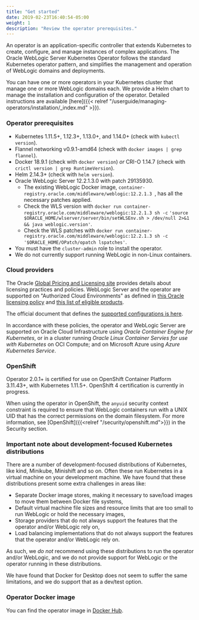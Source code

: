 ```yaml
---
title: "Get started"
date: 2019-02-23T16:40:54-05:00
weight: 1
description: "Review the operator prerequisites."
---
```


An operator is an application-specific controller that extends Kubernetes to create, configure, and manage instances
of complex applications. The Oracle WebLogic Server Kubernetes Operator follows the standard Kubernetes operator pattern, and
simplifies the management and operation of WebLogic domains and deployments.

You can have one or more operators in your Kubernetes cluster that manage one or more WebLogic domains each.
We provide a Helm chart to manage the installation and configuration of the operator.
Detailed instructions are available [here]({{< relref "/userguide/managing-operators/installation/_index.md" >}}).


### Operator prerequisites

* Kubernetes 1.11.5+, 1.12.3+, 1.13.0+, and 1.14.0+  (check with `kubectl version`).
* Flannel networking v0.9.1-amd64 (check with `docker images | grep flannel`).
* Docker 18.9.1 (check with `docker version`) *or* CRI-O 1.14.7 (check with `crictl version | grep RuntimeVersion`).
* Helm 2.14.3+ (check with `helm version`).
* Oracle WebLogic Server 12.2.1.3.0 with patch 29135930.
   * The existing WebLogic Docker image, `container-registry.oracle.com/middleware/weblogic:12.2.1.3 `,
   has all the necessary patches applied.
   * Check the WLS version with `docker run container-registry.oracle.com/middleware/weblogic:12.2.1.3 sh -c` `'source $ORACLE_HOME/wlserver/server/bin/setWLSEnv.sh > /dev/null 2>&1 && java weblogic.version'`.
   * Check the WLS patches with `docker run container-registry.oracle.com/middleware/weblogic:12.2.1.3 sh -c` `'$ORACLE_HOME/OPatch/opatch lspatches'`.
* You must have the `cluster-admin` role to install the operator.
* We do not currently support running WebLogic in non-Linux containers. 

### Cloud providers

The Oracle [Global Pricing and Licensing site](https://www.oracle.com/corporate/pricing/specialty-topics.html)
provides details about licensing practices and policies. 
WebLogic Server and the operator are supported on "Authorized Cloud Environments" as defined in
[this Oracle licensing policy](https://www.oracle.com/assets/cloud-licensing-070579.pdf) and 
[this list of eligible products](http://www.oracle.com/us/corporate/pricing/authorized-cloud-environments-3493562.pdf).

The official document that defines the [supported configurations is here](https://www.oracle.com/middleware/technologies/ias/oracleas-supported-virtualization.html).

In accordance with these policies, the operator and WebLogic Server are supported on Oracle Cloud
Infrastructure using *Oracle Container Engine for Kubernetes*, or in a cluster running *Oracle Linux
Container Servies for use with Kubernetes* on OCI Compute; and on Microsoft Azure using *Azure Kubernetes Service*.

### OpenShift

Operator 2.0.1+ is certified for use on OpenShift Container Platform 3.11.43+, with Kubernetes 1.11.5+.  OpenShift 4 certification is currently in progress.

When using the operator in OpenShift, the `anyuid` security context constraint is required to ensure that WebLogic containers run with a UNIX UID that has the correct permissions on the domain filesystem.
For more information, see [OpenShift]({{<relref "/security/openshift.md">}}) in the Security section.

### Important note about development-focused Kubernetes distributions

There are a number of development-focused distributions of Kubernetes, like kind, Minikube, Minishift and so on.
Often these run Kubernetes in a virtual machine on your development machine.  We have found that these distributions
present some extra challenges in areas like:

* Separate Docker image stores, making it necessary to save/load images to move them between Docker file systems,
* Default virtual machine file sizes and resource limits that are too small to run WebLogic or hold the necessary images,
* Storage providers that do not always support the features that the operator and/or WebLogic rely on, 
* Load balancing implementations that do not always support the features that the operator and/or WebLogic rely on.

As such, we *do not* recommend using these distributions to run the operator and/or WebLogic, and we do not 
provide support for WebLogic or the operator running in these distributions.

We have found that Docker for Desktop does not seem to suffer the same limitations, and we do support that as a
dev/test option. 

### Operator Docker image

You can find the operator image in
[Docker Hub](https://hub.docker.com/r/oracle/weblogic-kubernetes-operator/).
